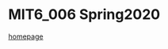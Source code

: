 # MIT6_006 Spring2020

[homepage](https://ocw.mit.edu/courses/6-006-introduction-to-algorithms-spring-2020/pages/syllabus/)
